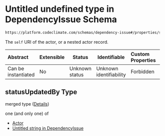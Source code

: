 # Untitled undefined type in DependencyIssue Schema

```txt
https://platform.codeclimate.com/schemas/dependency-issue#/properties/statusUpdatedBy
```

The `self` URI of the actor, or a nested actor record.


| Abstract            | Extensible | Status         | Identifiable            | Custom Properties | Additional Properties | Access Restrictions | Defined In                                                                                             |
| :------------------ | ---------- | -------------- | ----------------------- | :---------------- | --------------------- | ------------------- | ------------------------------------------------------------------------------------------------------ |
| Can be instantiated | No         | Unknown status | Unknown identifiability | Forbidden         | Allowed               | none                | [DependencyIssue.schema.json\*](../../spec/schemas/DependencyIssue.schema.json "open original schema") |

## statusUpdatedBy Type

merged type ([Details](dependencyissue-properties-statusupdatedby.md))

one (and only one) of

-   [Actor](calendarevent-properties-attendees-items-author-oneof-actor.md "check type definition")
-   [Untitled string in DependencyIssue](dependencyissue-properties-statusupdatedby-oneof-1.md "check type definition")
